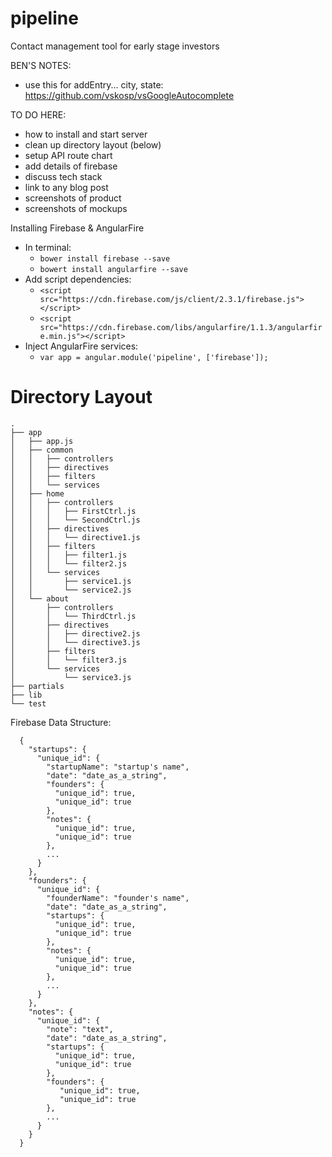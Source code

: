 # pipeline
Contact management tool for early stage investors



BEN'S NOTES:
* use this for addEntry... city, state: https://github.com/vskosp/vsGoogleAutocomplete


TO DO HERE:
* how to install and start server
* clean up directory layout (below)
* setup API route chart
* add details of firebase
* discuss tech stack
* link to any blog post
* screenshots of product
* screenshots of mockups



Installing Firebase & AngularFire
* In terminal:
  * `bower install firebase --save`
  * `bowert install angularfire --save`
* Add script dependencies:
  * `<script src="https://cdn.firebase.com/js/client/2.3.1/firebase.js"></script>`
  * `<script src="https://cdn.firebase.com/libs/angularfire/1.1.3/angularfire.min.js"></script>`
* Inject AngularFire services:
  * `var app = angular.module('pipeline', ['firebase']);`



# Directory Layout

```
.
├── app
│   ├── app.js
│   ├── common
│   │   ├── controllers
│   │   ├── directives
│   │   ├── filters
│   │   └── services
│   ├── home
│   │   ├── controllers
│   │   │   ├── FirstCtrl.js
│   │   │   └── SecondCtrl.js
│   │   ├── directives
│   │   │   └── directive1.js
│   │   ├── filters
│   │   │   ├── filter1.js
│   │   │   └── filter2.js
│   │   └── services
│   │       ├── service1.js
│   │       └── service2.js
│   └── about
│       ├── controllers
│       │   └── ThirdCtrl.js
│       ├── directives
│       │   ├── directive2.js
│       │   └── directive3.js
│       ├── filters
│       │   └── filter3.js
│       └── services
│           └── service3.js
├── partials
├── lib
└── test
```

Firebase Data Structure:

```
  {
    "startups": {
      "unique_id": {
        "startupName": "startup's name",
        "date": "date_as_a_string",
        "founders": {
          "unique_id": true,
          "unique_id": true
        },
        "notes": {
          "unique_id": true,
          "unique_id": true
        },
        ...
      }
    },
    "founders": {
      "unique_id": {
        "founderName": "founder's name",
        "date": "date_as_a_string",
        "startups": {
          "unique_id": true,
          "unique_id": true
        },
        "notes": {
          "unique_id": true,
          "unique_id": true
        },
        ...
      }
    },
    "notes": {
      "unique_id": {
        "note": "text",
        "date": "date_as_a_string",
        "startups": {
          "unique_id": true,
          "unique_id": true
        },
        "founders": {
           "unique_id": true,
           "unique_id": true
        },
        ...
      }
    }
  }
```

